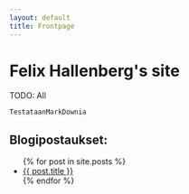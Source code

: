 ```yaml
---
layout: default
title: Frontpage
---
```


# Felix Hallenberg's site

TODO: All

```
TestataanMarkDownia
```

## Blogipostaukset:

<ul>
  {% for post in site.posts %}
    <li>
      <a href="{{ post.url }}">{{ post.title }}</a>
    </li>
  {% endfor %}
</ul>
